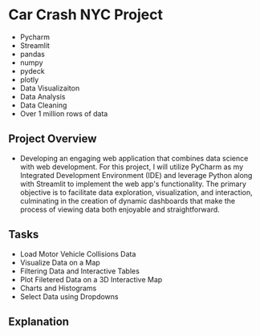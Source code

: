 # Car Crash NYC Project
* Pycharm
* Streamlit
* pandas
* numpy
* pydeck
* plotly
* Data Visualizaiton
* Data Analysis
* Data Cleaning
* Over 1 million rows of data

## Project Overview
* Developing an engaging web application that combines data science with web development. For this project, I will utilize PyCharm as my Integrated Development Environment (IDE) and leverage Python along with Streamlit to implement the web app's functionality. The primary objective is to facilitate data exploration, visualization, and interaction, culminating in the creation of dynamic dashboards that make the process of viewing data both enjoyable and straightforward.

## Tasks
* Load Motor Vehicle Collisions Data
* Visualize Data on a Map
* Filtering Data and Interactive Tables
* Plot Filetered Data on a 3D Interactive Map
* Charts and Histograms
* Select Data using Dropdowns

## Explanation
